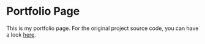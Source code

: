 # Portfolio Page

This is my portfolio page. For the original project source code, you can have a look [here](https://github.com/guidobakkes/portfolio-card).
